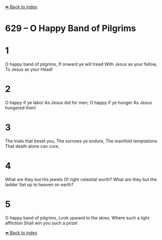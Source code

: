 [⬅️ Back to index](../README.md)

# 629 – O Happy Band of Pilgrims


# 1
O happy band of pilgrims,
If onward ye will tread
With Jesus as your fellow,
To Jesus as your Head!

# 2
O happy if ye labor
As Jesus did for men;
O happy if ye hunger
As Jesus hungered then!

# 3
The trials that beset you,
The sorrows ye endure,
The manifold temptations
That death alone can cure,

# 4
What are they but His jewels
Of right celestial worth?
What are they but the ladder
Set up to heaven on earth?

# 5
O happy band of pilgrims,
Look upward to the skies,
Where such a light affliction
Shall win you such a prize!

[⬅️ Back to index](../README.md)

